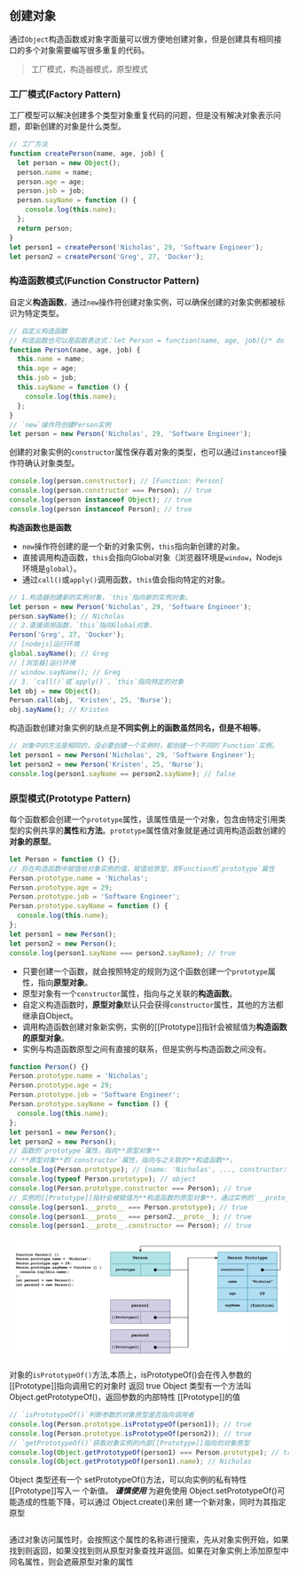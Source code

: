 ## 创建对象

通过`Object`构造函数或对象字面量可以很方便地创建对象，但是创建具有相同接口的多个对象需要编写很多重复的代码。

> 工厂模式，构造器模式，原型模式

### 工厂模式(Factory Pattern)

工厂模型可以解决创建多个类型对象重复代码的问题，但是没有解决对象表示问题，即新创建的对象是什么类型。

```js
// 工厂方法
function createPerson(name, age, job) {
  let person = new Object();
  person.name = name;
  person.age = age;
  person.job = job;
  person.sayName = function () {
    console.log(this.name);
  };
  return person;
}
let person1 = createPerson('Nicholas', 29, 'Software Engineer');
let person2 = createPerson('Greg', 27, 'Docker');
```

### 构造函数模式(Function Constructor Pattern)

自定义**构造函数**，通过`new`操作符创建对象实例，可以确保创建的对象实例都被标识为特定类型。

```js
// 自定义构造函数
// 构造函数也可以是函数表达式：let Person = function(name, age, job){/* do something*/}
function Person(name, age, job) {
  this.name = name;
  this.age = age;
  this.job = job;
  this.sayName = function () {
    console.log(this.name);
  };
}
// `new`操作符创建Person实例
let person = new Person('Nicholas', 29, 'Software Engineer');
```

创建的对象实例的`constructor`属性保存着对象的类型，也可以通过`instanceof`操作符确认对象类型。

```js
console.log(person.constructor); // [Function: Person]
console.log(person.constructor === Person); // true
console.log(person instanceof Object); // true
console.log(person instanceof Person); // true
```

**构造函数也是函数**

- `new`操作符创建的是一个新的对象实例，`this`指向新创建的对象。
- 直接调用构造函数，`this`会指向Global对象（浏览器环境是`window`，Nodejs环境是`global`）。
- 通过`call()`或`apply()`调用函数，`this`值会指向特定的对象。

```js
// 1.构造器创建新的实例对象，`this`指向新的实例对象。
let person = new Person('Nicholas', 29, 'Software Engineer');
person.sayName(); // Nicholas
// 2.直接调用函数，`this`指向Global对象.
Person('Greg', 27, 'Docker');
// [nodejs]运行环境
global.sayName(); // Greg
// [浏览器]运行环境
// window.sayName(); // Greg
// 3. `call()`或`apply()`，`this`指向特定的对象
let obj = new Object();
Person.call(obj, 'Kristen', 25, 'Nurse');
obj.sayName(); // Kristen
```

构造函数创建对象实例的缺点是**不同实例上的函数虽然同名，但是不相等**。
```js
// 对象中的方法是相同的，没必要创建一个实例时，都创建一个不同的`Function`实例。
let person1 = new Person('Nicholas', 29, 'Software Engineer');
let person2 = new Person('Kristen', 25, 'Nurse');
console.log(person1.sayName == person2.sayName); // false
```

### 原型模式(Prototype Pattern)

每个函数都会创建一个`prototype`属性，该属性值是一个对象，包含由特定引用类型的实例共享的**属性**和**方法**。`prototype`属性值对象就是通过调用构造函数创建的**对象的原型**。

```js
let Person = function () {};
// 将在构造函数中赋值给对象实例的值，赋值给原型，即Function的`prototype`属性
Person.prototype.name = 'Nicholas';
Person.prototype.age = 29;
Person.prototype.job = 'Software Engineer';
Person.prototype.sayName = function () {
  console.log(this.name);
};
let person1 = new Person();
let person2 = new Person();
console.log(person1.sayName === person2.sayName); // true
```

- 只要创建一个函数，就会按照特定的规则为这个函数创建一个`prototype`属性，指向**原型对象**。
- 原型对象有一个`constructor`属性，指向与之关联的**构造函数**。
- 自定义构造函数时，**原型对象**默认只会获得`constructor`属性，其他的方法都继承自Object。
- 调用构造函数创建对象新实例，实例的[[Prototype]]指针会被赋值为**构造函数的原型对象**。
- 实例与构造函数原型之间有直接的联系，但是实例与构造函数之间没有。

```js
function Person() {}
Person.prototype.name = 'Nicholas';
Person.prototype.age = 29;
Person.prototype.job = 'Software Engineer';
Person.prototype.sayName = function () {
  console.log(this.name);
};
let person1 = new Person();
let person2 = new Person();
// 函数的`prototype`属性，指向**原型对象**
// **原型对象**的`constructor`属性，指向与之关联的**构造函数**。
console.log(Person.prototype); // {name: 'Nicholas', ..., constructor: ƒ Person(), [[Prototype]]: Object}
console.log(typeof Person.prototype); // object
console.log(Person.prototype.constructor === Person); // true
// 实例的[[Prototype]]指针会被赋值为**构造函数的原型对象**，通过实例的`__proto__`属性暴露
console.log(person1.__proto__ === Person.prototype); // true
console.log(person1.__proto__ === person2.__proto__); // true
console.log(person1.__proto__.constructor == Person); // true
```
![](../_Resources/JS_Object_Prototype.png)

对象的`isPrototypeOf()`方法,本质上，isPrototypeOf()会在传入参数的[[Prototype]]指向调用它的对象时 返回 true
Object 类型有一个方法叫 Object.getPrototypeOf()，返回参数的内部特性 [[Prototype]]的值
```js
// `isPrototypeOf()`判断参数的对象原型是否指向调用者
console.log(Person.prototype.isPrototypeOf(person1)); // true
console.log(Person.prototype.isPrototypeOf(person2)); // true
// `getPrototypeOf()`获取对象实例的内部[[Prototype]]指向的对象原型
console.log(Object.getPrototypeOf(person1) === Person.prototype); // true
console.log(Object.getPrototypeOf(person1).name); // Nicholas
```
Object 类型还有一个 setPrototypeOf()方法，可以向实例的私有特性[[Prototype]]写入一 个新值。  ***谨慎使用***
为避免使用 Object.setPrototypeOf()可能造成的性能下降，可以通过 Object.create()来创 建一个新对象，同时为其指定原型
```js
```
通过对象访问属性时，会按照这个属性的名称进行搜索，先从对象实例开始，如果找到则返回，如果没找到则从原型对象查找并返回。如果在对象实例上添加原型中同名属性，则会遮蔽原型对象的属性








